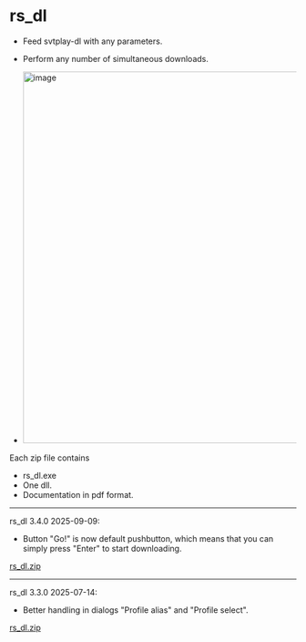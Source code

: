 # rs_dl

* Feed svtplay-dl with any parameters.

* Perform any number of simultaneous downloads.
* <img width="714" height="652" alt="image" src="https://github.com/user-attachments/assets/9b72f36c-767d-45f9-8639-a88edadfa638" />

Each zip file contains
* rs_dl.exe
* One dll.
* Documentation in pdf format.

******************************************************************************************

rs_dl 3.4.0 2025-09-09:

* Button "Go!" is now default pushbutton, which means that you can simply press "Enter" to start downloading.

[rs_dl.zip](https://github.com/user-attachments/files/22228604/rs_dl.zip)

******************************************************************************************
rs_dl 3.3.0 2025-07-14:

* Better handling in dialogs "Profile alias" and "Profile select".

[rs_dl.zip](https://github.com/user-attachments/files/21335066/rs_dl.zip)

